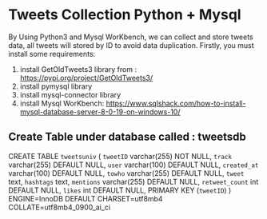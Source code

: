 # Tweets Collection Python + Mysql

By Using Python3 and Mysql WorKbench, we can collect and store tweets data, all tweets will stored by ID to avoid data duplication.
Firstly, you must install some requirements:
1. install GetOldTweets3 library  from : https://pypi.org/project/GetOldTweets3/
2. install pymysql library
3. install mysql-connector library
4. install Mysql WorKbench: https://www.sqlshack.com/how-to-install-mysql-database-server-8-0-19-on-windows-10/


##  Create Table under database called : tweetsdb
CREATE TABLE `tweetsuniv` (
  `tweetID` varchar(255) NOT NULL,
  `track` varchar(255) DEFAULT NULL,
  `user` varchar(100) DEFAULT NULL,
  `created_at` varchar(100) DEFAULT NULL,
  `towho` varchar(255) DEFAULT NULL,
  `tweet` text,
  `hashtags` text,
  `mentions` varchar(255) DEFAULT NULL,
  `retweet_count` int DEFAULT NULL,
  `likes` int DEFAULT NULL,
  PRIMARY KEY (`tweetID`)
) ENGINE=InnoDB DEFAULT CHARSET=utf8mb4 COLLATE=utf8mb4_0900_ai_ci
